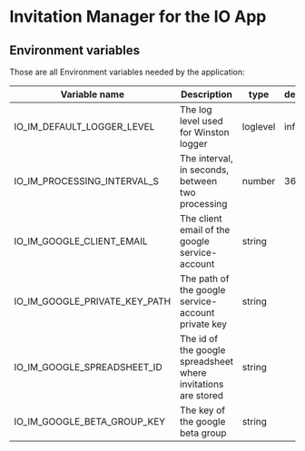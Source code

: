 # Invitation Manager for the IO App

## Environment variables

Those are all Environment variables needed by the application:

| Variable name       | Description                                                   | type    | default                                            |
|---------------------|---------------------------------------------------------------|---------|----------------------------------------------------|
| IO_IM_DEFAULT_LOGGER_LEVEL   | The log level used for Winston logger                         | loglevel | info                                              |
| IO_IM_PROCESSING_INTERVAL_S | The interval, in seconds, between two processing | number | 3600 |
| IO_IM_GOOGLE_CLIENT_EMAIL | The client email of the google service-account | string | |
| IO_IM_GOOGLE_PRIVATE_KEY_PATH | The path of the google service-account private key | string | |
| IO_IM_GOOGLE_SPREADSHEET_ID | The id of the google spreadsheet where invitations are stored | string | |  
| IO_IM_GOOGLE_BETA_GROUP_KEY | The key of the google beta group | string | |